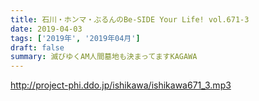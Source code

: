 ```yaml
---
title: 石川・ホンマ・ぶるんのBe-SIDE Your Life! vol.671-3
date: 2019-04-03
tags: ['2019年', '2019年04月']
draft: false
summary: 滅びゆくAM人間墓地も決まってますKAGAWA
---
```


http://project-phi.ddo.jp/ishikawa/ishikawa671_3.mp3
